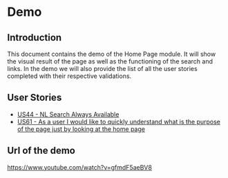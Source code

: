 # Demo

## Introduction

This document contains the demo of the Home Page module. It will show the visual result of the page as well as the functioning of the search and links. In the demo we will also provide the list of all the user stories completed with their respective validations.

## User Stories

- [US44 - NL Search Always Available](https://github.com/IvanDLar/MOVU-Docs/milestone/56)
- [US61 - As a user I would like to quickly understand what is the purpose of the page just by looking at the home page](https://github.com/IvanDLar/MOVU-Docs/milestone/62)

## Url of the demo

https://www.youtube.com/watch?v=gfmdF5aeBV8
